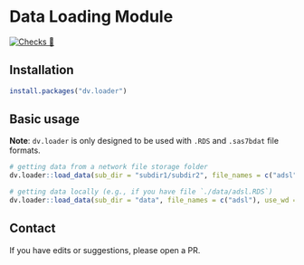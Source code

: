 # Data Loading Module 
[![Checks 🧩](https://github.com/Boehringer-Ingelheim/dv.loader/actions/workflows/ci.yml/badge.svg?branch=main)](https://github.com/Boehringer-Ingelheim/dv.loader/actions/workflows/ci.yml)

## Installation

```r
install.packages("dv.loader")
```

## Basic usage

**Note**: `dv.loader` is only designed to be used with `.RDS` and `.sas7bdat` file formats.

```r
# getting data from a network file storage folder
dv.loader::load_data(sub_dir = "subdir1/subdir2", file_names = c("adsl", "adae"))
```

```r
# getting data locally (e.g., if you have file `./data/adsl.RDS`)
dv.loader::load_data(sub_dir = "data", file_names = c("adsl"), use_wd = T)
```

## Contact

If you have edits or suggestions, please open a PR.
